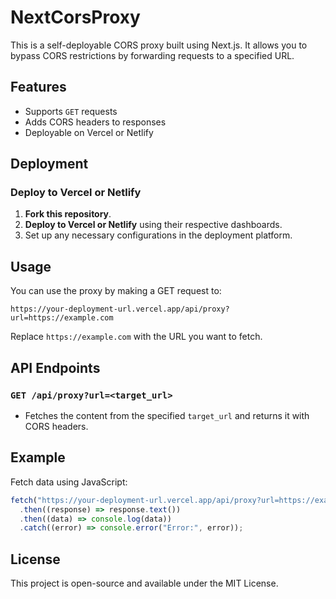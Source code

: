 # NextCorsProxy

This is a self-deployable CORS proxy built using Next.js. It allows you to bypass CORS restrictions by forwarding requests to a specified URL.

## Features

- Supports `GET` requests
- Adds CORS headers to responses
- Deployable on Vercel or Netlify

## Deployment

### Deploy to Vercel or Netlify

1. **Fork this repository**.
2. **Deploy to Vercel or Netlify** using their respective dashboards.
3. Set up any necessary configurations in the deployment platform.

## Usage

You can use the proxy by making a GET request to:

```
https://your-deployment-url.vercel.app/api/proxy?url=https://example.com
```

Replace `https://example.com` with the URL you want to fetch.

## API Endpoints

### `GET /api/proxy?url=<target_url>`

- Fetches the content from the specified `target_url` and returns it with CORS headers.

## Example

Fetch data using JavaScript:

```js
fetch("https://your-deployment-url.vercel.app/api/proxy?url=https://example.com")
  .then((response) => response.text())
  .then((data) => console.log(data))
  .catch((error) => console.error("Error:", error));
```

## License

This project is open-source and available under the MIT License.
